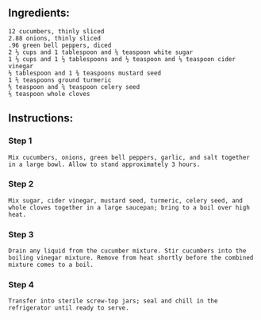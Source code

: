 
## Ingredients: 

    12 cucumbers, thinly sliced
    2.88 onions, thinly sliced
    .96 green bell peppers, diced
    2 ⅓ cups and 1 tablespoon and ⅙ teaspoon white sugar
    1 ⅓ cups and 1 ½ tablespoons and ½ teaspoon and ⅑ teaspoon cider vinegar
    ½ tablespoon and 1 ⅜ teaspoons mustard seed
    1 ⅖ teaspoons ground turmeric
    ⅘ teaspoon and ⅚ teaspoon celery seed
    ⅕ teaspoon whole cloves

## Instructions: 

###    Step 1

    Mix cucumbers, onions, green bell peppers, garlic, and salt together in a large bowl. Allow to stand approximately 3 hours.
###    Step 2

    Mix sugar, cider vinegar, mustard seed, turmeric, celery seed, and whole cloves together in a large saucepan; bring to a boil over high heat.
###    Step 3

    Drain any liquid from the cucumber mixture. Stir cucumbers into the boiling vinegar mixture. Remove from heat shortly before the combined mixture comes to a boil.
###    Step 4

    Transfer into sterile screw-top jars; seal and chill in the refrigerator until ready to serve.


